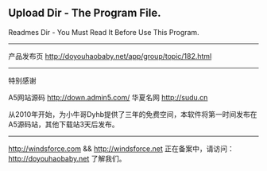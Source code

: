 
Upload Dir - The Program File.
---------------------------------
Readmes Dir - You Must Read It Before Use This Program.

---------------------------------

产品发布页
http://doyouhaobaby.net/app/group/topic/182.html

---------------------------------

特别感谢 

A5网站源码 http://down.admin5.com/
华夏名网   http://sudu.cn

从2010年开始，为小牛哥Dyhb提供了三年的免费空间，本软件将第一时间发布在A5源码站，其他下载站3天后发布。

---------------------------------

http://windsforce.com && http://windsforce.net 正在备案中，请访问：
http://doyouhaobaby.net 了解我们。
